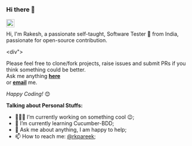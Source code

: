 ### Hi there 👋

<a href="https://www.linkedin.com/in/rkpareek/">
  <img align="left" alt="Rakesh's LinkedIN" width="22px" src="https://raw.githubusercontent.com/peterthehan/peterthehan/master/assets/linkedin.svg" />
</a>
<br />

Hi, I'm Rakesh, a passionate self-taught, Software Tester 🚀 from India, passionate for open-source contribution. 


<div">

Please feel free to clone/fork projects, raise issues and submit PRs if you think something could be better. <br>
Ask me anything <a href="https://github.com/rkpareek/rkpareek/issues/new"><b>here</b></a><br>
or <a href="mailto:rkpareek002@gmail.com"><b>email</b></a> me.

<i>Happy Coding!</i> 😊

</div>
  
**Talking about Personal Stuffs:**

- 👨🏽‍💻 I’m currently working on something cool :wink:;
- 🌱 I’m currently learning Cucumber-BDD; 
- 💬 Ask me about anything, I am happy to help;
- 📫 How to reach me: [@rkpareek](https://www.linkedin.com/in/rkpareek/);
